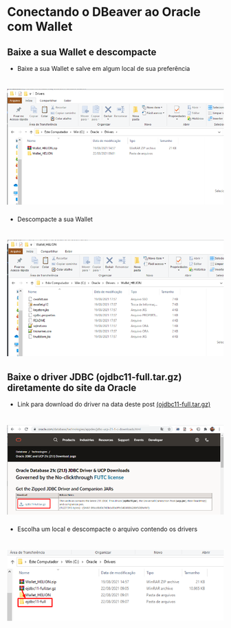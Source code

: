 # Conectando o DBeaver ao Oracle com Wallet

## Baixe a sua Wallet e descompacte

- Baixe a sua Wallet e salve em algum local de sua preferência
<h1 align="center">
  <img src="images/WalletDonwload.png" />
</h1>

- Descompacte a sua Wallet
<h1 align="center">
  <img src="images/WalletFilles.png" />
</h1>


## Baixe o driver JDBC (ojdbc11-full.tar.gz) diretamente do site da Oracle

- Link para download do driver na data deste post [(ojdbc11-full.tar.gz)](https://www.oracle.com/database/technologies/appdev/jdbc-ucp-21-1-c-downloads.html)
<h1 align="center">
  <img src="images/DriverDownload.png" />
</h1>

- Escolha um local e descompacte o arquivo contendo os drivers
<h1 align="center">
  <img src="images/DriverUnzip.png" />
</h1>